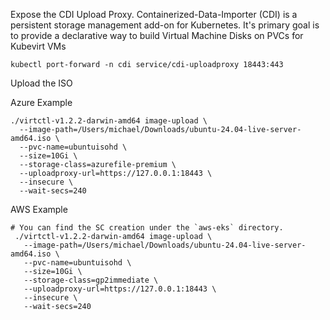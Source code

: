  Expose the CDI Upload Proxy. Containerized-Data-Importer (CDI) is a persistent storage management add-on for Kubernetes. It's primary goal is to provide a declarative way to build Virtual Machine Disks on PVCs for Kubevirt VMs

 ```
 kubectl port-forward -n cdi service/cdi-uploadproxy 18443:443
 ```
 
 Upload the ISO

 Azure Example
 ```
 ./virtctl-v1.2.2-darwin-amd64 image-upload \
   --image-path=/Users/michael/Downloads/ubuntu-24.04-live-server-amd64.iso \
   --pvc-name=ubuntuisohd \
   --size=10Gi \
   --storage-class=azurefile-premium \
   --uploadproxy-url=https://127.0.0.1:18443 \
   --insecure \
   --wait-secs=240
```

AWS Example
```
# You can find the SC creation under the `aws-eks` directory.
 ./virtctl-v1.2.2-darwin-amd64 image-upload \
   --image-path=/Users/michael/Downloads/ubuntu-24.04-live-server-amd64.iso \
   --pvc-name=ubuntuisohd \
   --size=10Gi \
   --storage-class=gp2immediate \
   --uploadproxy-url=https://127.0.0.1:18443 \
   --insecure \
   --wait-secs=240
```
